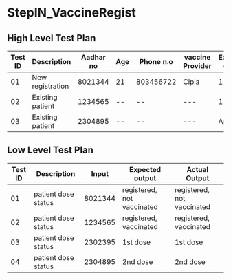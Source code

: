 
# StepIN_VaccineRegist
## High Level Test Plan
| Test ID | Description | Aadhar no | Age | Phone n.o | vaccine Provider |  Expected output | Actual Output |
| --- | ------ | --- | --- | --- |----|--------|--------|
| 01 | New registration  |8021344 | 21 | 803456722 | Cipla | 1 | 1 | 
| 02 | Existing  patient | 1234565 | -- | -- |--- | 1 | 1| 
| 03 | Existing  patient | 2304895 | -- | -- |--- | Apollo | 0 | 0 | 

## Low Level Test Plan
| Test ID | Description | Input | Expected output | Actual Output |
| --- | --- | --- | --- | --- |
| 01 | patient dose status | 8021344  | registered, not vaccinated | registered, not vaccinated |
| 02 | patient  dose status | 1234565  | registered, vaccinated| registered, vaccinated |
| 03 | patient  dose status  |  2302395 | 1st dose | 1st dose |
| 04 | patient  dose status  |  2304895 | 2nd dose | 2nd dose |

